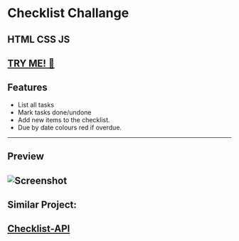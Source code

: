 # Checklist Challange 
## HTML CSS JS

[TRY ME! 👀](https://rico157.github.io/checklist-challenge/)
---
## Features

* List all tasks
* Mark tasks done/undone
* Add new items to the checklist.
* Due by date colours red if overdue.
---
## Preview

![Screenshot](https://github.com/rico157/checklist-mini-app/blob/master/screenshot/Screenshot.png)
---
## Similar Project:
[Checklist-API](https://github.com/rico157/checklist-api)
---
